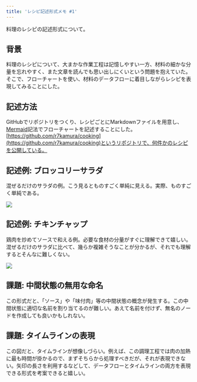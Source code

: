 ```yaml
---
title: 'レシピ記述形式メモ #1'
---
```

料理のレシピの記述形式について。

背景
--

料理のレシピについて、大まかな作業工程は記憶しやすい一方、材料の細かな分量を忘れやすく、また文章を読んでも思い出しにくいという問題を抱えていた。そこで、フローチャートを使い、材料のデータフローに着目しながらレシピを表現してみることにした。

記述方法
----

GitHubでリポジトリをつくり、レシピごとにMarkdownファイルを用意し、[Mermaid](https://mermaid-js.github.io/)記法でフローチャートを記述することにした。[https://github.com/r7kamura/cooking](https://github.com/r7kamura/cooking)というリポジトリで、何件かのレシピを公開している。

記述例: ブロッコリーサラダ
--------------

混ぜるだけのサラダの例。こう見るとものすごく単純に見える。実際、ものすごく単純である。

![](https://lh3.googleusercontent.com/docs/ADP-6oEvpVayzNNkZVUiCqk9Jn-wpUIKWO-FWBbzv-Mxy9waQE8OVrG-AW7KG49PEh54eBpFrlr1U1Y_sGvDMZSVSeh-BJK4MXoSQ-wC8zSGDjNXXX0eMbFCN-jC4GMOMkmfnUDgPwD7xWCnXoWYNNUEkg0WYyW5o9jQFhbZ72H93T6ViycMb7KuCW-vDOHlBnlR2rOWZ-h_v5egpTOQLMSEPeHizI0SeXaFBP4YVKV5xV6PQaZG85lJpyBni3Rf12uppwPkAzfHL4pYMRzpFDY3oh0g5DuEYhIfE3UyH8j7VM1KTf6f9bwUzHOuLexeMYo-QGUUlZNNZyk8l_xLRaBfNZwo5mAddZWVZEPs421XioVEO-8kUWETTlMLnlzE2Y0TiHUFrxKQhNbM0A7ruA-XtE8topH0Avt4-qrMwqH8PYA4Hl9jHUOvjzq2D51Ec__VMmx-ykXH_kCY2lH_EvJeYbfTJjjnGeXkiwO32y-4uptWVFpclaJGI1hQ24t2Y2nkmtFYvD-tnK7p3bBB6NTnJw6B02bKZSWZ7v-Hu5UNevymrUsATqqZgAwARHFAxvXKlu26CCeL4isk-aI_i-QJ8mfI6xA7fVy0SI4LWFB0t7jjpg9BPTVsQjNxv7YrlRi3nvcX5mF72cgBDBogc0p2yzuC7EuGmNBmBNP0eeJkONsIHOx0nyUjzzApEtpMSl5559EsFJNzHgy9gbBlbatQGgQ1BEq7z61hsjO0Jr0ifHaRuTnPYmB_VoycPS2oBcws5Z_wgghtz1jUATkCEvzPK9Dt8nG5ZkhVz2u8cqE7YA98ns6y6cBym6wBKqZL3bpX2sxCqPcSOhp1MV-N5Ckm7MTolbnTmht100Y-Tu2U-IXTq4igKqoe0-1EZNyx-nY5F2ouajCjLk7YXvqjMKHPS5wxQWuITMy5-wghbDkAlaUAMuOHHGKIZpZ8uzByGqpY5MZZauafZMXvU6m8E2Pmhu-9joMngggV5cTkFIXIGqJvnYQMBe7lf5o_caKbo-EhdB3gple9FM5XpAeC2YoivK9MxxxFizrVbBQvO4CL2F7TmdngJhCkmkL9q_GBhOhu1qoc-_UNsKeOYYQpz9u1irO0-WIIx4flG9RqRhnParCDZAe_lzzH4wwh2AZhzNiJ6g9qZai1sZymDGsmjGAR6-b2ic-8Yk3SbWkVmWGfaZrocjqel_6sjjIzUccNNKzqfhspJ_pFD7o0cp-M-BjJFfPET2VBxh2LUNDZNNuZCGACIGb4)

記述例: チキンチャップ
------------

鶏肉を炒めてソースで和える例。必要な食材の分量がすぐに理解できて嬉しい。混ぜるだけのサラダに比べて、幾らか複雑そうなことが分かるが、それでも理解するとそんなに難しくない。

![](https://lh3.googleusercontent.com/docs/ADP-6oHJjmICR8Fl_niuyE3hsnr87hHoi1A3rUDTaIDSVmFMTdPJn-cyDb_Vk9yTX3kv0FWJ67C1fiygmkQV_ifHwpwPmsl_lIkZNDUfgecXTPFthcu2dQyMi2vhvu3FFq4EElKCp5lsMJ8swZNklysa4bFbgdLgsZQ9_5pEHBJhn2OieOer2rUeJV-5ohMDINl0KQQaOoRf2PMa0wvY9HxzZ_Tt5VTqqeBu7jlYZcIqjOJJZuUss_ruIgcPLUPDXdBdokYgf2qeuMgy56097G1kf5eiiRpmROtM2i8OGlgHT3ekOVQWVxm4DosQvjrp33L3VAITo_fawQDhyTAQMwKEuGm3Ke9TN9FCwyjBaqknc1d5hIxpFNBdvKxfH5eOk-wwMtrfQ8dksHjWiexO2Ia3wHp-1shedv4l13P-mYFdZDMetwFQffwN0TXdDPQ3Pk6AP_pYs0TtLu9RahMkEH4dKOkozv67ge9biGVZjQiWy1tGLf7oh2PMra-lEapA-_R7N3HwbMrBvHwlp-w246SP1UxWvJQ4yafPU2q5SYnVwxXr8sti4XFON0PXNSzp7rzSAJkYWdFq13HLXHQpSL2IrnGAQ7nYCHBMCEA0uDpYvg2Qu6ITjsKzopMqqXO_LgEbcaGRPjzuRDD7vZ_Cayrew727WC0f3qG46cq3M4lhCJXCdsLBtJtl8dCc64fIFqih0tYqvyOa7EqMzIH7sDLqbQWkPI9yfyer7cLqQ22aGM5RRU2X0VqfW6tbVdSZbJaK30M1ElyopDKkXIovsl_bx21go52fslzY3VhNz5rwBw2drSVi9e8S601K1kT1bPm7mCvg_pMJkWX1r8h5nGbUsh3S2Iaiyj1eK-XZih3nsvXxaGrlRLq6G17QyDQ0cmCrT7JmwSGI6mUqp0b6moKgwAuVyaVwDdLCrQGsOkk_tqGyU69hdUoyJGRvxPBtLxFfuxqKF-0HoGZ1q3cbIdMqmqE23DWjCo7nj7T-Ev1OvCIXerMbb5Q3tthR87s7oDGMgLs3wfU5d9NeZYPoluEJHlgQSUoDsl7t3u9Hpit_sZVBv8__HIuED7xvWCXzTKpBOQYMnbKuuAT_NYa-UmjaB_6mQWc4HTzdV4pTZtL0sWLmR3zeuVXP2xq1SJ9KaXJnVG809GkODj2z-Vloeg0OLWHMdxFHmQokdzJoNJ7A9poA49Aa-O02wn-pLs7pfHbD4XtEDMGJFdZOvM_saH4OBvtd7DR3WLJ4zBqOyUA7PSTYhuhW)

課題: 中間状態の無用な命名
--------------

この形式だと、「ソース」や「味付肉」等の中間状態の概念が発生する。この中間状態に適切な名前を割り当てるのが難しい。あえて名前を付けず、無名のノードを作成しても良いかもしれない。

課題: タイムラインの表現
-------------

この図だと、タイムラインが想像しづらい。例えば、この調理工程では肉の加熱に最も時間が掛かるので、まずそちらから処理すべきだが、それが表現できない。矢印の長さを利用するなどして、データフローとタイムラインの両方を表現できる形式を考案できると嬉しい。

